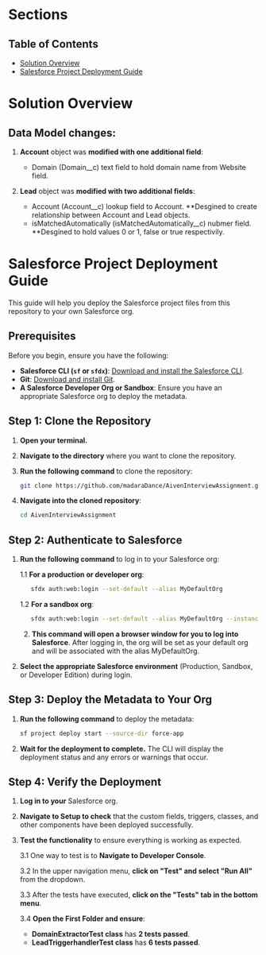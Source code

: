 # Sections

   ## Table of Contents
   - [Solution Overview](#solution-overview)
   - [Salesforce Project Deployment Guide](#salesforce-project-deployment-guide)

# Solution Overview

## Data Model changes:

   1. **Account** object was **modified with one additional field**:
      * Domain (Domain__c) text field to hold domain name from Website field.
   
   2. **Lead** object was **modified with two additional fields**:
      * Account (Account__c) lookup field to Account. 
         **Desgined to create relationship between Account and Lead objects.
      * isMatchedAutomatically (isMatchedAutomatically__c) nubmer field. 
         **Desgined to hold values 0 or 1, false or true respectivily.


# Salesforce Project Deployment Guide

This guide will help you deploy the Salesforce project files from this repository to your own Salesforce org.

## Prerequisites

Before you begin, ensure you have the following:

- **Salesforce CLI (`sf` or `sfdx`)**: [Download and install the Salesforce CLI](https://developer.salesforce.com/tools/sfdxcli).
- **Git**: [Download and install Git](https://git-scm.com/downloads).
- **A Salesforce Developer Org or Sandbox**: Ensure you have an appropriate Salesforce org to deploy the metadata.

## Step 1: Clone the Repository

1. **Open your terminal.**
2. **Navigate to the directory** where you want to clone the repository.
3. **Run the following command** to clone the repository:

   ```bash
   git clone https://github.com/madaraDance/AivenInterviewAssignment.git
   ```

4. **Navigate into the cloned repository**:
   
   ```bash
   cd AivenInterviewAssignment
   ```

## Step 2: Authenticate to Salesforce

1. **Run the following command** to log in to your Salesforce org:
   
   1.1 **For a production or developer org**:
   ```bash
      sfdx auth:web:login --set-default --alias MyDefaultOrg
   ```
   1.2 **For a sandbox org**:

   ```bash
      sfdx auth:web:login --set-default --alias MyDefaultOrg --instanceurl https://test.salesforce.com
   ```

   2. **This command will open a browser window for you to log into Salesforce**. After logging in, the org will be set as your default org and will be associated with the alias MyDefaultOrg.


2. **Select the appropriate Salesforce environment** (Production, Sandbox, or Developer Edition) during login.

## Step 3: Deploy the Metadata to Your Org

1. **Run the following command** to deploy the metadata:
   ```bash
   sf project deploy start --source-dir force-app
   ```
2. **Wait for the deployment to complete.** The CLI will display the deployment status and any errors or warnings that occur.

## Step 4: Verify the Deployment
1. **Log in to your** Salesforce org.
2. **Navigate to Setup to check** that the custom fields, triggers, classes, and other components have been deployed successfully.
3. **Test the functionality** to ensure everything is working as expected.

   3.1 One way to test is to **Navigate to Developer Console**.

   3.2 In the upper navigation menu, **click on "Test" and select "Run All"** from the dropdown.

   3.3 After the tests have executed, **click on the "Tests" tab in the bottom menu**.

   3.4 **Open the First Folder and ensure**:
      * **DomainExtractorTest class** has **2 tests passed**.
      * **LeadTriggerhandlerTest class** has **6 tests passed**.




